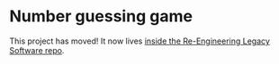 # Number guessing game

This project has moved! It now lives [inside the Re-Engineering Legacy Software repo](https://github.com/cb372/ReengLegacySoft/tree/master/02/NumberGuessingGame).
